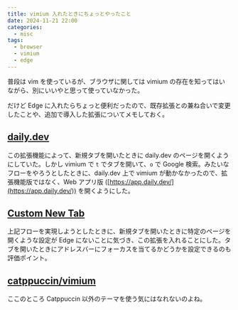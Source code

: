 ```yaml
---
title: vimium 入れたときにちょっとやったこと
date: 2024-11-21 22:00
categories:
  - misc
tags:
  - browser
  - vimium
  - edge
---
```


普段は vim を使っているが、ブラウザに関しては vimium の存在を知ってはいながら、別にいいやと思って使っていなかった。

だけど Edge に入れたらちょっと便利だったので、既存拡張との兼ね合いで変更したことや、追加で導入した拡張についてメモしておく。

## [daily.dev](https://chromewebstore.google.com/detail/dailydev-the-homepage-dev/jlmpjdjjbgclbocgajdjefcidcncaied?hl=ja)

この拡張機能によって、新規タブを開いたときに daily.dev のページを開くようにしていた。しかし vimium で `t` でタブを開いて、`o` で Google 検索。みたいなフローをやろうとしたときに、daily.dev 上で vimium が動かなかったので、拡張機能版ではなく、Web アプリ版 ([https://app.daily.dev/](https://app.daily.dev/)) を開くようにした。

## [Custom New Tab](https://chromewebstore.google.com/detail/custom-new-tab/lfjnnkckddkopjfgmbcpdiolnmfobflj?hl=ja)

上記フローを実現しようとしたときに、新規タブを開いたときに特定のページを開くような設定が Edge にないことに気づき、この拡張を入れることにした。タブを開いたときにアドレスバーにフォーカスを当てるかどうかを設定できるのも評価ポイント。

## [catppuccin/vimium](https://github.com/catppuccin/vimium)

ここのところ Catppuccin 以外のテーマを使う気にはなれないのよね。